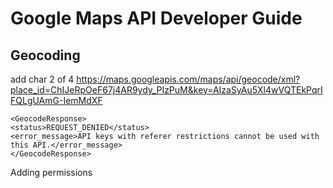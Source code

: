 # Google Maps API Developer Guide
## Geocoding
add char 2 of 4
https://maps.googleapis.com/maps/api/geocode/xml?place_id=ChIJeRpOeF67j4AR9ydy_PIzPuM&key=AIzaSyAu5Xl4wVQTEkPqrIFQLgUAmG-IemMdXF

```
<GeocodeResponse>
<status>REQUEST_DENIED</status>
<error_message>API keys with referer restrictions cannot be used with this API.</error_message>
</GeocodeResponse>
```

Adding permissions
